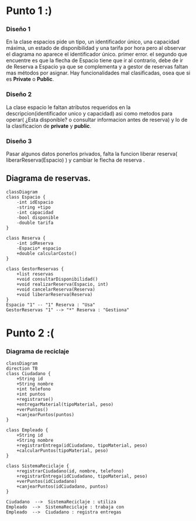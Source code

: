 
# Punto 1 :)

### Diseño 1
En la clase espacios pide un tipo, un identificador único, una capacidad máxima, un estado de disponibilidad y una tarifa por hora pero al observar el diagrama no aparece el identificador único. primer error.
el segundo que encuentre es que la flecha de Espacio tiene que ir al contrario,  debe de ir de Reserva a Espacio ya que se complementa y a gestor de reservas faltan mas métodos por asignar.
Hay funcionalidades mal clasificadas, osea que si es __Private__ o __Public__.

### Diseño 2
La clase espacio le faltan atributos requeridos en la descripcion(identificador unico y capacidad) asi como metodos para operar( ¿Esta disponible? o consultar informacion antes de reserva) y lo de la clasificacion de __private__ y __public__.

### Diseño 3
Pasar algunos datos ponerlos privados, falta la funcion liberar reserva( liberarReserva(Espacio) ) y cambiar le flecha de reserva .

## Diagrama de reservas.

    classDiagram
    class Espacio {
        -int idEspacio
        -string +tipo
        -int capacidad
        -bool disponible
        -double tarifa
    }

    class Reserva {
        -int idReserva
        -Espacio* espacio
        +double calcularCosto()
    }

    class GestorReservas {
        +list reservas
        +void consultarDisponibilidad()
        +void realizarReserva(Espacio, int)
        +void cancelarReserva(Reserva)
        +void liberarReserva(Reserva) 
    }
    Espacio "1" -- "1" Reserva : "Usa"
    GestorReservas "1" --> "*" Reserva : "Gestiona"

# Punto 2 :(

### Diagrama de reciclaje

    classDiagram
    direction TB
    class Ciudadano {
        +String id
        +String nombre
        +int telefono
        +int puntos
        +registrarse()
        +entregarMaterial(tipoMaterial, peso)
        +verPuntos()
        +canjearPuntos(puntos)
    }

    class Empleado {
	    +String id
	    +String nombre
	    +registrarEntrega(idCiudadano, tipoMaterial, peso)
	    +calcularPuntos(tipoMaterial, peso)
    }

    class SistemaReciclaje {
	    +registrarCiudadano(id, nombre, telefono)
	    +registrarEntrega(idCiudadano, tipoMaterial, peso)
	    +verPuntos(idCiudadano)
	    +canjearPuntos(idCiudadano, puntos)
    }

    Ciudadano  -->  SistemaReciclaje : utiliza
    Empleado  -->  SistemaReciclaje : trabaja con
    Empleado  -->  Ciudadano : registra entregas


